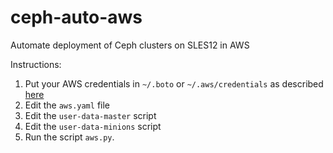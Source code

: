 # ceph-auto-aws
Automate deployment of Ceph clusters on SLES12 in AWS

Instructions:

1. Put your AWS credentials in `~/.boto` or `~/.aws/credentials` as described [here](http://boto.readthedocs.org/en/latest/getting_started.html#configuring-boto-credentials)
1. Edit the `aws.yaml` file
1. Edit the `user-data-master` script
1. Edit the `user-data-minions` script
1. Run the script `aws.py`.
